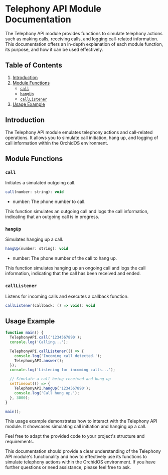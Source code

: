 # Telephony API Module Documentation

The Telephony API module provides functions to simulate telephony actions such as making calls, receiving calls, and logging call-related information. This documentation offers an in-depth explanation of each module function, its purpose, and how it can be used effectively.

## Table of Contents

1. [Introduction](#introduction)
2. [Module Functions](#module-functions)
   - [`call`](#call)
   - [`hangUp`](#hangup)
   - [`callListener`](#calllistener)
5. [Usage Example](#usage-example)

## Introduction

The Telephony API module emulates telephony actions and call-related operations. It allows you to simulate call initiation, hang up, and logging of call information within the OrchidOS environment.

## Module Functions

### `call`

Initiates a simulated outgoing call.

```javascript
call(number: string): void
```
- number: The phone number to call.

This function simulates an outgoing call and logs the call information, indicating that an outgoing call is in progress.

### `hangUp`

Simulates hanging up a call.

```javascript
hangUp(number: string): void
```
- number: The phone number of the call to hang up.

This function simulates hanging up an ongoing call and logs the call information, indicating that the call has been received and ended.

### `callListener`

Listens for incoming calls and executes a callback function.

```javascript
callListener(callback: () => void): void
```

## Usage Example

```javascript
function main() {
  TelephonyAPI.call('1234567890');
  console.log('Calling...');

  TelephonyAPI.callListener(() => {
    console.log('Incoming call detected.');
    TelephonyAPI.answer();
  });
  console.log('Listening for incoming calls...');

  // Simulate a call being received and hung up
  setTimeout(() => {
    TelephonyAPI.hangUp('1234567890');
    console.log('Call hung up.');
  }, 3000);
}

main();
```

This usage example demonstrates how to interact with the Telephony API module. It showcases simulating call initiation and hanging up a call.

Feel free to adapt the provided code to your project's structure and requirements.

This documentation should provide a clear understanding of the Telephony API module's functionality and how to effectively use its functions to simulate telephony actions within the OrchidOS environment. If you have further questions or need assistance, please feel free to ask.
